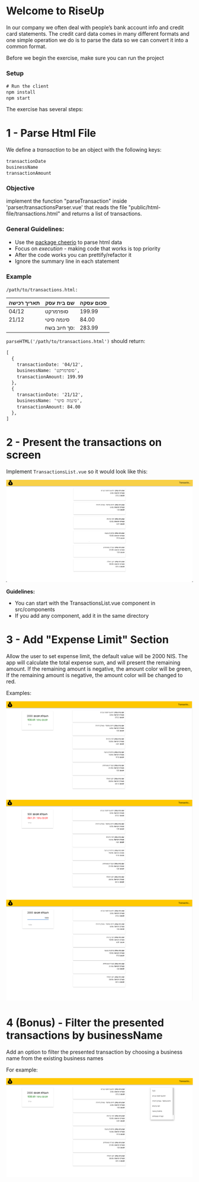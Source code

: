 # Welcome to RiseUp

In our company we often deal with people’s bank account info and credit card statements.
The credit card data comes in many different formats and one simple operation we do is to parse the data so we can convert it into a common format.

Before we begin the exercise, make sure you can run the project

### Setup
```
# Run the client
npm install
npm start
```


The exercise has several steps:

# 1 - Parse Html File

We define a *transaction* to be an object with the following keys:

	transactionDate
	businessName
	transactionAmount

### Objective

implement the function "parseTransaction" inside 'parser/transactionsParser.vue' that reads the file "public/html-file/transactions.html" and returns a list of transactions.

### General Guidelines:
- Use the [package cheerio](https://github.com/cheeriojs/cheerio) to parse html data
- Focus on *execution* - making code that works is top priority
- After the code works you can prettify/refactor it
- Ignore the summary line in each statement

### Example

`/path/to/transactions.html:`

| תאריך רכישה | שם בית עסק | סכום עסקה |
| --- | --- | --- |
| 04/12 |סופרמרקט | 199.99 |
| 21/12 |סינמה סיטי | 84.00 |
| | סך חיוב בשח: | 283.99 |

`parseHTML('/path/to/transactions.html')` should return:

	[
	  {
	    transactionDate: '04/12',
	    businessName: 'סופרמרקט',
	    transactionAmount: 199.99
	  },
	  {
	    transactionDate: '21/12',
	    businessName: 'סינמה סיטי',
	    transactionAmount: 84.00
	  },
	]

# 2 - Present the transactions on screen

Implement `TransactionsList.vue` so it would look like this:

![Solution](screenshots/ex2-screenshot.png)

**Guidelines:**
* You can start with the TransactionsList.vue component in src/components
* If you add any component, add it in the same directory

# 3 - Add "Expense Limit" Section

Allow the user to set expense limit, the default value will be 2000 NIS.
The app will calculate the total expense sum, and will present the remaining amount.
If the remaining amount is negative, the amount color will be green, If the remaining amount is negative, the amount color will be changed to red.

Examples:

![Solution](screenshots/ex-3.1-screenshot.png)
![Solution](screenshots/ex-3.2-screenshot.png)
![Solution](screenshots/ex-3.3-screenshot.png)

# 4 (Bonus) - Filter the presented transactions by businessName

Add an option to filter the presented transaction by choosing a business name from
the existing business names

For example:


![Solution](screenshots/ex-4-screenshot.png)



